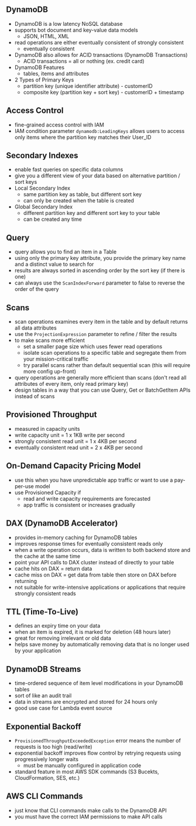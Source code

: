 ## DynamoDB
- DynamoDB is a low latency NoSQL database
- supports bot document and key-value data models
  - JSON, HTML, XML
- read operations are either eventually consistent of strongly consistent
  - eventually consistent 
- DynamoDB also allows for ACID transactions (DynamoDB Transactions)
  - ACID transactions = all or nothing (ex. credit card)
- DynamoDB Features
  - tables, items and attributes
- 2 Types of Primary Keys
  - partition key (unique identifier attribute) - customerID
  - composite key (partition key + sort key) - customerID + timestamp

## Access Control
- fine-grained access control with IAM
- IAM condition parameter `dynamodb:LeadingKeys` allows users to access only items where the partition key matches their User_ID

## Secondary Indexes
- enable fast queries on specific data columns
- give you a different view of your data based on alternative partition / sort keys
- Local Secondary Index
  - same partition key as table, but different sort key
  - can only be created when the table is created
- Global Secondary Index
  - different partition key and different sort key to your table
  - can be created any time

## Query
- query allows you to find an item in a Table
- using only the primary key attribute, you provide the primary key name and a distinct value to search for
- results are always sorted in ascending order by the sort key (if there is one)
- can always use the `ScanIndexForward` parameter to false to reverse the order of the query

## Scans
- scan operations examines every item in the table and by default returns all data attributes
- use the `ProjectionExpression` parameter to refine / filter the results 
- to make scans more efficient
  - set a smaller page size which uses fewer read operations
  - isolate scan operations to a specific table and segregate them from your mission-critical traffic
  - try parallel scans rather than default sequential scan (this will require more config up-front)
- query operations are generally more efficient than scans (don't read all attributes of every item, only read primary key)
- design tables in a way that you can use Query, Get or BatchGetItem APIs instead of scans

## Provisioned Throughput
- measured in capacity units
- write capacity unit = 1 x 1KB write per second
- strongly consistent read unit = 1 x 4KB per second
- eventually consistent read unit = 2 x 4KB per second

## On-Demand Capacity Pricing Model
- use this when you have unpredictable app traffic or want to use a pay-per-use model
- use Provisioned Capacity if 
  - read and write capacity requirements are forecasted
  - app traffic is consistent or increases gradually 

## DAX (DynamoDB Accelerator)
- provides in-memory caching for DynamoDB tables
- improves response times for eventually consistent reads only
- when a write operation occurs, data is written to both backend store and the cache at the same time
- point your API calls to DAX cluster instead of directly to your table
- cache hits on DAX = return data 
- cache miss on DAX = get data from table then store on DAX before returning
- not suitable for write-intensive applications or applications that require strongly consistent reads

## TTL (Time-To-Live)
- defines an expiry time on your data
- when an item is expired, it is marked for deletion (48 hours later)
- great for removing irrelevant or old data
- helps save money by automatically removing data that is no longer used by your application

## DynamoDB Streams
- time-ordered sequence of item level modifications in your DynamoDB tables
- sort of like an audit trail
- data in streams are encrypted and stored for 24 hours only
- good use case for Lambda event source

## Exponential Backoff
- `ProvisionedThroughputExceededException` error means the number of requests is too high (read/write)
- exponential backoff improves flow control by retrying requests using progressively longer waits
  - must be manually configured in application code
- standard feature in most AWS SDK commands (S3 Bucekts, CloudFormation, SES, etc.)

## AWS CLI Commands
- just know that CLI commands make calls to the DynamoDB API
- you must have the correct IAM permissions to make API calls